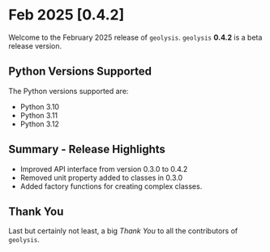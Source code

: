 # Feb 2025 [0.4.2]

Welcome to the February 2025 release of `geolysis`. `geolysis` **0.4.2** is a 
beta release version.

## Python Versions Supported

The Python versions supported are:

- Python 3.10
- Python 3.11
- Python 3.12

## Summary - Release Highlights

- Improved API interface from version 0.3.0 to 0.4.2
- Removed unit property added to classes in 0.3.0
- Added factory functions for creating complex classes.

## Thank You

Last but certainly not least, a big _Thank You_ to all the contributors of 
`geolysis`.
